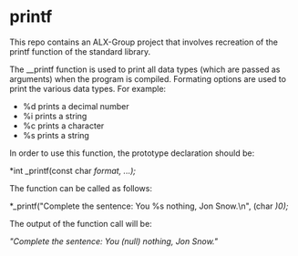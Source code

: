 # printf
This repo contains an ALX-Group project that involves recreation of the printf function of the standard library.

The __printf function is used to print all data types (which are passed as arguments) when the program is compiled. 
Formating options are used to print the various data types. For example:
* %d prints a decimal number
* %i prints a string
* %c prints a character
* %s prints a string

In order to use this function, the prototype declaration should be:

*int _printf(const char *format, ...);*

The function can be called as follows:

*_printf("Complete the sentence: You %s nothing, Jon Snow.\n", (char *)0);*

The output of the function call will be:

*"Complete the sentence: You (null) nothing, Jon Snow."*
